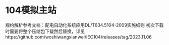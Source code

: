# 104模拟主站

规约解析参考文档：配电自动化系统应用DL/T634.5104-2009实施细则
初次下载时需要将整个压缩包下载然后替换，详见https://github.com/woshiwangxianwei/IEC104/releases/tag/2023.11.06
